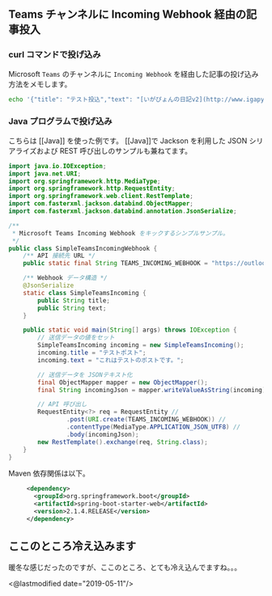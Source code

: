 ## Teams チャンネルに Incoming Webhook 経由の記事投入

### curl コマンドで投げ込み

Microsoft `Teams` のチャンネルに `Incoming Webhook` を経由した記事の投げ込み方法をメモします。

```sh
echo '{"title": "テスト投込","text": "[いがぴょんの日記v2](http://www.igapyon.jp/igapyon/diary/index.html)"}' | curl -H 'Content-type: application/json' -d @- https://outlook.office.com/webhook/b<中略>a/IncomingWebhook/a<中略>3
```

### Java プログラムで投げ込み

こちらは [[Java]] を使った例です。
[[Java]]で Jackson を利用した JSON シリアライズおよび REST 呼び出しのサンプルも兼ねてます。

```java
import java.io.IOException;
import java.net.URI;
import org.springframework.http.MediaType;
import org.springframework.http.RequestEntity;
import org.springframework.web.client.RestTemplate;
import com.fasterxml.jackson.databind.ObjectMapper;
import com.fasterxml.jackson.databind.annotation.JsonSerialize;

/**
 * Microsoft Teams Incoming Webhook をキックするシンプルサンプル。
 */
public class SimpleTeamsIncomingWebhook {
    /** API 接続先 URL */
    public static final String TEAMS_INCOMING_WEBHOOK = "https://outlook.office.com/webhook/9...中略...a/IncomingWebhook/8...中略...3";

    /** Webhook データ構造 */
    @JsonSerialize
    static class SimpleTeamsIncoming {
        public String title;
        public String text;
    }

    public static void main(String[] args) throws IOException {
        // 送信データの値をセット
        SimpleTeamsIncoming incoming = new SimpleTeamsIncoming();
        incoming.title = "テストポスト";
        incoming.text = "これはテストのポストです。";

        // 送信データを JSONテキスト化
        final ObjectMapper mapper = new ObjectMapper();
        final String incomingJson = mapper.writeValueAsString(incoming);

        // API 呼び出し
        RequestEntity<?> req = RequestEntity //
                .post(URI.create(TEAMS_INCOMING_WEBHOOK)) //
                .contentType(MediaType.APPLICATION_JSON_UTF8) //
                .body(incomingJson);
        new RestTemplate().exchange(req, String.class);
    }
}
```

Maven 依存関係は以下。

```xml
     <dependency>
       <groupId>org.springframework.boot</groupId>
       <artifactId>spring-boot-starter-web</artifactId>
       <version>2.1.4.RELEASE</version>
     </dependency>
```

## ここのところ冷え込みます

暖冬な感じだったのですが、ここのところ、とても冷え込んでますね。。。

<@lastmodified date="2019-05-11"/>

